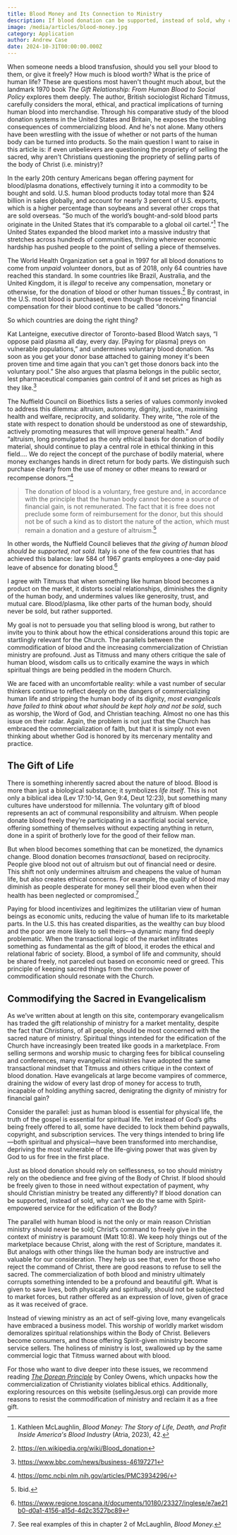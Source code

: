 ```yaml
---
title: Blood Money and Its Connection to Ministry
description: If blood donation can be supported, instead of sold, why can’t we do the same with Christian ministry?
image: /media/articles/blood-money.jpg
category: Application
author: Andrew Case
date: 2024-10-31T00:00:00.000Z
---
```


<podcast-player id="4h9rh8M1t5JjJDeahxEP3x"></podcast-player>


When someone needs a blood transfusion, should you sell your blood to them, or give it freely? How much is blood worth? What is the price of human life? These are questions most haven't thought much about, but the landmark 1970 book *The Gift Relationship: From Human Blood to Social Policy* explores them deeply. The author, British sociologist Richard Titmuss, carefully considers the moral, ethical, and practical implications of turning human blood into merchandise. Through his comparative study of the blood donation systems in the United States and Britain, he exposes the troubling consequences of commercializing blood. And he's not alone. Many others have been wrestling with the issue of whether or not parts of the human body can be turned into products. So the main question I want to raise in this article is: if even unbelievers are questioning the propriety of selling the sacred, why aren't Christians questioning the propriety of selling parts of the body of Christ (i.e. ministry)?

In the early 20th century Americans began offering payment for blood/plasma donations, effectively turning it into a commodity to be bought and sold. U.S. human blood products today total more than $24 billion in sales globally, and account for nearly 3 percent of U.S. exports, which is a higher percentage than soybeans and several other crops that are sold overseas. “So much of the world’s bought-and-sold blood parts originate in the United States that it’s comparable to a global oil cartel.”[^1] The United States expanded the blood market into a massive industry that stretches across hundreds of communities, thriving wherever economic hardship has pushed people to the point of selling a piece of themselves.

The World Health Organization set a goal in 1997 for all blood donations to come from *unpaid* volunteer donors, but as of 2018, only 64 countries have reached this standard. In some countries like Brazil, Australia, and the United Kingdom, it is *illegal* to receive any compensation, monetary or otherwise, for the donation of blood or other human tissues.[^2] By contrast, in the U.S. most blood is purchased, even though those receiving financial compensation for their blood continue to be called “donors.”

So which countries are doing the right thing?

Kat Lanteigne, executive director of Toronto-based Blood Watch says, “I oppose paid plasma all day, every day. [Paying for plasma] preys on vulnerable populations,” and undermines voluntary blood donation. “As soon as you get your donor base attached to gaining money it's been proven time and time again that you can't get those donors back into the voluntary pool.” She also argues that plasma belongs in the public sector, lest pharmaceutical companies gain control of it and set prices as high as they like.[^3]

The Nuffield Council on Bioethics lists a series of values commonly invoked to address this dilemma: altruism, autonomy, dignity, justice, maximising health and welfare, reciprocity, and solidarity. They write, “the role of the state with respect to donation should be understood as one of stewardship, actively promoting measures that will improve general health.” And “altruism, long promulgated as the only ethical basis for donation of bodily material, should continue to play a central role in ethical thinking in this field…. We do reject the concept of the purchase of bodily material, where money exchanges hands in direct return for body parts. We distinguish such purchase clearly from the use of money or other means to reward or recompense donors.”[^4]

> The donation of blood is a voluntary, free gesture and, in accordance with the principle that the human body cannot become a source of financial gain, is not remunerated. The fact that it is free does not preclude some form of reimbursement for the donor, but this should not be of such a kind as to distort the nature of the action, which must remain a donation and a gesture of altruism.[^5]

In other words, the Nuffield Council believes that *the giving of human blood should be supported, not sold*. Italy is one of the few countries that has achieved this balance: law 584 of 1967 grants employees a one-day paid leave of absence for donating blood.[^6]

I agree with Titmuss that when something like human blood becomes a product on the market, it distorts social relationships, diminishes the dignity of the human body, and undermines values like generosity, trust, and mutual care. Blood/plasma, like other parts of the human body, should never be sold, but rather supported.

My goal is not to persuade you that selling blood is wrong, but rather to invite you to think about how the ethical considerations around this topic are startlingly relevant for the Church. The parallels between the commodification of blood and the increasing commercialization of Christian ministry are profound. Just as Titmuss and many others critique the sale of human blood, wisdom calls us to critically examine the ways in which spiritual things are being peddled in the modern Church.

We are faced with an uncomfortable reality: while a vast number of secular thinkers continue to reflect deeply on the dangers of commercializing human life and stripping the human body of its dignity, *most evangelicals have failed to think about what should be kept holy and not be sold*, such as worship, the Word of God, and Christian teaching. Almost no one has this issue on their radar. Again, the problem is not just that the Church has embraced the commercialization of faith, but that it is simply not even thinking about whether God is honored by its mercenary mentality and practice.


## The Gift of Life

There is something inherently sacred about the nature of blood. Blood is more than just a biological substance; it symbolizes *life itself*. This is not only a biblical idea (Lev 17:10-14, Gen 9:4, Deut 12:23), but something many cultures have understood for millennia. The voluntary gift of blood represents an act of communal responsibility and altruism. When people donate blood freely they’re participating in a sacrificial social service, offering something of themselves without expecting anything in return, done in a spirit of brotherly love for the good of their fellow man.

But when blood becomes something that can be monetized, the dynamics change. Blood donation becomes *transactional,* based on reciprocity. People give blood not out of altruism but out of financial need or desire. This shift not only undermines altruism and cheapens the value of human life, but also creates ethical concerns. For example, the quality of blood may diminish as people desperate for money sell their blood even when their health has been neglected or compromised.[^7]

Paying for blood incentivizes and legitimizes the utilitarian view of human beings as economic units, reducing the value of human life to its marketable parts. In the U.S. this has created disparities, as the wealthy can buy blood and the poor are more likely to sell theirs—a dynamic many find deeply problematic. When the transactional logic of the market infiltrates something as fundamental as the gift of blood, it erodes the ethical and relational fabric of society. Blood, a symbol of life and community, should be shared freely, not parceled out based on economic need or greed. This principle of keeping sacred things from the corrosive power of commodification should resonate with the Church.


## Commodifying the Sacred in Evangelicalism

As we’ve written about at length on this site, contemporary evangelicalism has traded the gift relationship of ministry for a market mentality, despite the fact that *Christians*, of all people, should be most concerned with the sacred nature of ministry. Spiritual things intended for the edification of the Church have increasingly been treated like goods in a marketplace. From selling sermons and worship music to charging fees for biblical counseling and conferences, many evangelical ministries have adopted the same transactional mindset that Titmuss and others critique in the context of blood donation. Have evangelicals at large become vampires of commerce, draining the widow of every last drop of money for access to truth, incapable of holding anything sacred, denigrating the dignity of ministry for financial gain?

Consider the parallel: just as human blood is essential for physical life, the truth of the gospel is essential for spiritual life. Yet instead of God’s gifts being freely offered to all, some have decided to lock them behind paywalls, copyright, and subscription services. The very things intended to bring life—both spiritual and physical—have been transformed into merchandise, depriving the most vulnerable of the life-giving power that was given by God to us for free in the first place.

Just as blood donation should rely on selflessness, so too should ministry rely on the obedience and free giving of the Body of Christ. If blood should be freely given to those in need without expectation of payment, why should Christian ministry be treated any differently? If blood donation can be supported, instead of sold, why can’t we do the same with Spirit-empowered service for the edification of the Body?

The parallel with human blood is not the only or main reason Christian ministry should never be sold;  Christ’s command to freely give in the context of ministry is paramount (Matt 10:8). We keep holy things out of the marketplace because Christ, along with the rest of Scripture, mandates it. But analogs with other things like the human body are instructive and valuable for our consideration. They help us see that, even for those who reject the command of Christ, there are good reasons to refuse to sell the sacred. The commercialization of both blood and ministry ultimately corrupts something intended to be a profound and beautiful gift. What is given to save lives, both physically and spiritually, should not be subjected to market forces, but rather offered as an expression of love, given of grace as it was received of grace.

Instead of viewing ministry as an act of self-giving love, many evangelicals have embraced a business model. This worship of worldly market wisdom demoralizes spiritual relationships within the Body of Christ. Believers become consumers, and those offering Spirit-given ministry become service sellers. The holiness of ministry is lost, swallowed up by the same commercial logic that Titmuss warned about with blood.

For those who want to dive deeper into these issues, we recommend reading [*The Dorean Principle*](https://thedoreanprinciple.org/) by Conley Owens​, which unpacks how the commercialization of Christianity violates biblical ethics. Additionally, exploring resources on this website (sellingJesus.org) can provide more reasons to resist the commodification of ministry and reclaim it as a free gift.


[^1]: Kathleen McLaughlin, *Blood Money: The Story of Life, Death, and Profit Inside America's Blood Industry* (Atria, 2023), 42.
[^2]: https://en.wikipedia.org/wiki/Blood_donation
[^3]: https://www.bbc.com/news/business-46197271
[^4]: https://pmc.ncbi.nlm.nih.gov/articles/PMC3934296/
[^5]: Ibid.
[^6]: https://www.regione.toscana.it/documents/10180/23327/inglese/e7ae21b0-d0a1-4156-a15d-4d2c3527bc89
[^7]: See real examples of this in chapter 2 of McLaughlin, *Blood Money.*
